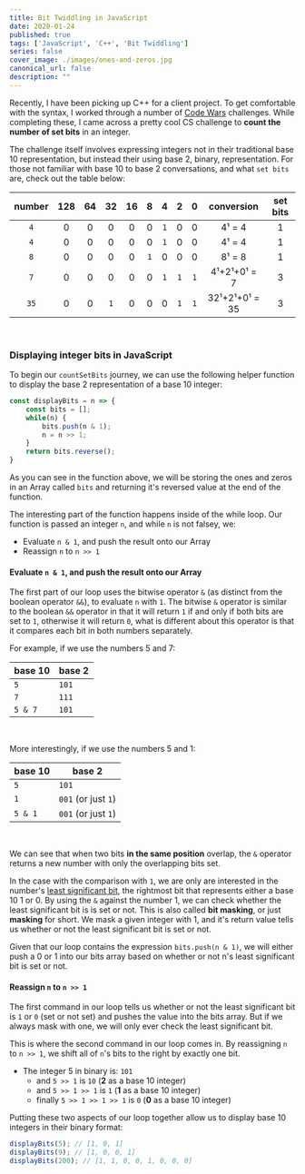 ```yaml
---
title: Bit Twiddling in JavaScript
date: 2020-01-24
published: true
tags: ['JavaScript', 'C++', 'Bit Twiddling']
series: false
cover_image: ./images/ones-and-zeros.jpg
canonical_url: false
description: ""
---
```


Recently, I have been picking up C++ for a client project.  To get comfortable with the syntax, I worked through a number of [Code Wars](http://codewars.com) challenges.  While completing these, I came across a pretty cool CS challenge to **count the number of set bits** in an integer.

The challenge itself involves expressing integers not in their traditional base 10 representation, but instead their using base 2, binary, representation.  For those not familiar with base 10 to base 2 conversations, and what `set bits` are, check out the table below:


|number |   128 |   64  |   32  |   16  |   8   |   4   |   2   |   0   |conversion    | set bits  |
|:---:  |:---:  |:---:  |:---:  |:---:  |:---:  |:---:  |:---:  |:---:  |:---:         |:---:      |
|`4`  |   0   |   0   |   0   |   0   |   0   | `1`   |   0   |   0   |4¹ = 4        |   1       |
|`4`  |   0   |   0   |   0   |   0   |   0   | `1`   |   0   |   0   |4¹ = 4        |   1       |
|`8`  |   0   |   0   |   0   |   0   | `1`   |   0   |   0   |   0   |8¹ = 8        |   1       |
|`7`  |   0   |   0   |   0   |   0   |   0   | `1`   |   `1` |   `1` |4¹+2¹+0¹ = 7  |   3       |
|`35` |   0   |   0   | `1`   |   0   |   0   |   0   | `1`   | `1`   |32¹+2¹+0¹ = 35|   3       |

<br/>

### Displaying integer bits in JavaScript

To begin our `countSetBits` journey, we can use the following helper function to display the base 2 representation of a base 10 integer:


```javascript
const displayBits = n => {
    const bits = [];
    while(n) {
        bits.push(n & 1);
        n = n >> 1;
    }
    return bits.reverse();
}
```

As you can see in the function above, we will be storing the ones and zeros in an Array called `bits` and returning it's reversed value at the end of the function.

The interesting part of the function happens inside of the while loop.  Our function is passed an integer `n`, and while `n` is not falsey, we:
-   Evaluate `n & 1`, and push the result onto our Array
-   Reassign `n` to `n >> 1`


#### Evaluate `n & 1`, and push the result onto our Array

The first part of our loop uses the bitwise operator `&` (as distinct from the boolean operator `&&`), to evaluate `n` with `1`.  The bitwise `&` operator is similar to the boolean `&&` operator in that it will return `1` if and only if both bits are set to `1`, otherwise it will return `0`, what is different about this operator is that it compares each bit in both numbers separately.

For example, if we use the numbers 5 and 7:

| base 10 | base 2 |
|--|--|
|`5`|`101`|
|`7`|`111`|
|`5 & 7`|`101`|

<br/>

More interestingly, if we use the numbers 5 and 1:

| base 10 | base 2 |
|--|--|
|`5`|`101`|
|`1`|`001` (or just `1`)|
|`5 & 1`|`001` (or just `1`)|

<br/>

We can see that when two bits **in the same position** overlap, the `&` operator returns a new number with only the overlapping bits set.

In the case with the comparison with `1`, we are only are interested in the number's [least significant bit](https://en.wikipedia.org/wiki/Bit_numbering#Least_significant_bit), the rightmost bit that represents either a base 10 1 or 0.  By using the `&` against the number 1, we can check whether the least significant bit is is set or not.  This is also called **bit masking**, or just **masking** for short.  We mask a given integer with 1, and it's return value tells us whether or not the least significant bit is set or not.

Given that our loop contains the expression `bits.push(n & 1)`, we will either push a 0 or 1 into our bits array based on whether or not n's least significant bit is set or not. 


#### Reassign `n` to `n >> 1`

The first command in our loop tells us whether or not the least significant bit is `1` or `0` (set or not set) and pushes the value into the bits array.  But if we always mask with one, we will only ever check the least significant bit.

This is where the second command in our loop comes in.  By reassigning `n` to `n >> 1`, we shift all of `n`'s bits to the right by exactly one bit.

- The integer 5 in binary is: `101`
    - and `5 >> 1` is `10` (**2** as a base 10 integer)
    - and `5 >> 1 >> 1` is `1` (**1** as a base 10 integer)
    - finally `5 >> 1 >> 1 >> 1` is `0` (**0** as a base 10 integer)


Putting these two aspects of our loop together allow us to display base 10 integers in their binary format:

``` javascript
displayBits(5); // [1, 0, 1]
displayBits(9); // [1, 0, 0, 1]
displayBits(200); // [1, 1, 0, 0, 1, 0, 0, 0]
```